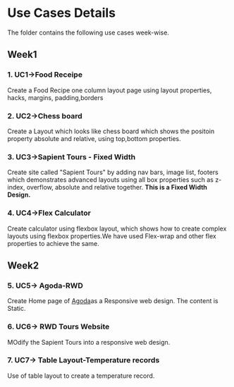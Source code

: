 # Use Cases Details
The folder contains the following use cases week-wise.

## Week1

### 1. UC1->Food Receipe
Create a Food Recipe one column layout page using layout properties,  hacks, margins, padding,borders

### 2. UC2->Chess board
Create a Layout which looks like chess board which shows the positoin property absolute and relative, using top,bottom properties.

### 3. UC3->Sapient Tours - Fixed Width
Create site called "Sapient Tours" by adding nav bars, image list, footers which demonstrates advanced layouts using all box properties such as z-index, overflow, absolute and relative together. **This is a Fixed Width Design.**

### 4. UC4->Flex Calculator
Create calculator using flexbox layout, which shows how to create complex layouts using flexbox properties.We have used Flex-wrap and other flex properties to achieve the same.


## Week2

### 5. UC5-> Agoda-RWD
Create Home page of [Agoda](https://www.agoda.com)as a Responsive web design. The content is Static.

### 6. UC6-> RWD Tours Website
MOdify the Sapient Tours into a responsive web design.

### 7. UC7-> Table Layout-Temperature records
Use of table layout to create  a temperature record.
